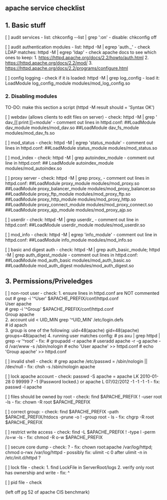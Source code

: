 ## apache service checklist

## 1. Basic stuff

[ ] audit services
    - list: chkconfig --list | grep ':on'
    - disable: chkconfig <servicename> off

[ ] audit authentication modules
    - list: httpd -M | egrep 'auth._'
    - check LDAP matches: httpd -M | egrep 'ldap'
    - check apache docs to see which ones to keep: 
        1. https://httpd.apache.org/docs/2.2/howto/auth.html
        2. https://httpd.apache.org/docs/2.2/mod/
        3. https://httpd.apache.org/docs/2.2/programs/configure.html

[ ] config logging
    - check if it is loaded: httpd -M | grep log_config 
    - load it: LoadModule log_config_module modules/mod_log_config.so

### 2. Disabling modules 
TO-DO: make this section a script
(httpd -M result should = 'Syntax OK')

[ ] webdav (allows clients to edit files on server)
    - check: httpd -M | grep ' dav_[[:print:]]+module'
    - comment out lines in httpd.conf:
        ##LoadModule dav_module modules/mod_dav.so
        ##LoadModule dav_fs_module modules/mod_dav_fs.so

[ ] mod_status
    - check: httpd -M | egrep 'status_module'
    - comment out lines in httpd.conf:
        ##LoadModule status_module modules/mod_status.so

[ ] mod_index
    - check:  httpd -M | grep autoindex_module
    - comment out line in httpd.conf:
        ## LoadModule autoindex_module modules/mod_autoindex.so

[ ] proxy server
    - check: httpd -M | grep proxy_
    - comment out lines in httpd.conf:
        ##LoadModule proxy_module modules/mod_proxy.so
        ##LoadModule proxy_balancer_module modules/mod_proxy_balancer.so
        ##LoadModule proxy_ftp_module modules/mod_proxy_ftp.so
        ##LoadModule proxy_http_module modules/mod_proxy_http.so
        ##LoadModule proxy_connect_module modules/mod_proxy_connect.so
        ##LoadModule proxy_ajp_module modules/mod_proxy_ajp.so

[ ] userdir
    - check:  httpd -M | grep userdir_
    - comment out line in httpd.conf:
        ##LoadModule userdir_module modules/mod_userdir.so

[ ] mod_info
    - check: httpd -M | egrep 'info_module'
    - comment out line in httpd.conf:
        ##LoadModule info_module modules/mod_info.so

[ ] basic and digest auth
    - check: httpd -M | grep auth_basic_module;  httpd -M | grep auth_digest_module
    - comment out lines in httpd.conf:
        ##LoadModule mod_auth_basic modules/mod_auth_basic.so
        ##LoadModule mod_auth_digest modules/mod_auth_digest.so

## 3. Permissions/Priveledges

[ ] non-root user
    - check:
        1. ensure lines in httpd.conf are NOT commented out
            # grep -i '^User' $APACHE_PREFIX/conf/httpd.conf  
            User apache  
            # grep -i '^Group' $APACHE_PREFIX/conf/httpd.conf  
            Group apache  
        2. account uid < UID_MIN
            grep '^UID_MIN' /etc/login.defs  
            # id apach  
        3. group is one of the following: uid=48(apache) gid=48(apache) groups=48(apache)
        4. running user matches config:
            # ps axu | grep httpd | grep -v '^root'
    - fix:
        # groupadd -r apache
        # useradd apache -r -g apache -d /var/www -s /sbin/nologin
        # echo 'User apache' >> httpd.conf
        # echo 'Group apache' >> httpd.conf

[ ] invalid shell
    - check: # grep apache /etc/passwd = /sbin/nologin || /dev/null
    - fix: chsh -s /sbin/nologin apache
    
[ ] lock apache account
    - check: passwd -S apache = apache LK 2010-01-28 0 99999 7 -1 (Password locked.) or apache L 07/02/2012 -1 -1 -1 -1
    - fix: passwd -l apache

[ ] files should be owned by root
    - check:  find $APACHE_PREFIX \! -user root -ls
    - fix: chown -R root $APACHE_PREFIX
    
[ ] correct group:
    - check: find $APACHE_PREFIX -path $APACHE_PREFIX/htdocs -prune -o \! -group root - ls
    - fix: chgrp -R root $APACHE_PREFIX

[ ] restrict write access
    - check: find -L $APACHE_PREFIX \! -type l -perm /o=w -ls
    - fix:  chmod -R o-w $APACHE_PREFIX

[ ] secure core dump
    - check: ? 
    - fix:  chown root:apache /var/log/httpd; chmod o-rwx /var/log/httpd
    - possibly fix: ulimit -c 0 after ulimit -n in /etc/init.d/httpd ?

[ ] lock file
    - check:
        1. find LockFile in ServerRoot/logs
        2. verify only root has ownership and write
    - fix: ^

[ ] pid file
    - check

(left off pg 52 of apache CIS benchmark)

            
